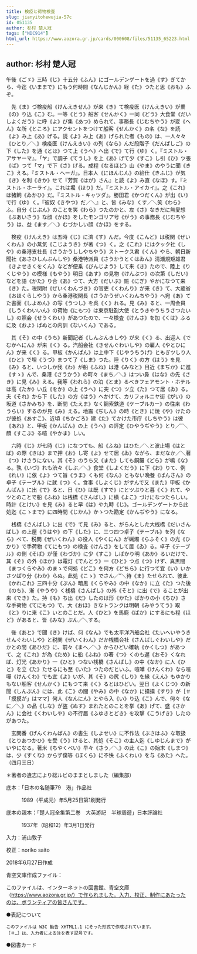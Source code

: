 ```yaml
---
title: 検疫と荷物検査
slug: jianyitohewujia-57c
id: 051135
author: 杉村 楚人冠
tags: ["NDC914"]
html_url: https://www.aozora.gr.jp/cards/000608/files/51135_65223.html
---
```


## author: 杉村 楚人冠

午後《ごゞ》三時《じ》十五分《ふん》にゴールデンゲートを過《す》ぎてから、今迄《いままで》にもう何時間《なんじかん》経《た》つたと思《おも》ふぞ。

　先《ま》づ検疫船《けんえきせん》が来《き》て検疫医《けんえきい》が乗《の》り込《こ》む。一等《とう》船客《せんかく》一同《どう》大食堂《だいしよくだう》に呼《よ》び集《あつ》められて、事務長《じむちやう》が変《へん》な所《ところ》にアクセントをつけて船客《せんかく》の名《な》を読《よ》み上《あ》げる。読《よ》み上《あ》げられた者《もの》は、一人々々《ひとり／＼》検疫医《けんえきい》の列《なら》んだ段階子《だんばしご》の下《した》を通《とほ》つて上《うへ》へ出《で》て行《ゆ》く。『ミストル・アサヤーマ』。「ヤ」で調子《てうし》を上《あ》げて少《すこ》し引《ひ》ツ張《ぱ》つて「マ」で下《さ》げる。成程《なるほど》山《やま》のやうに聞《きこ》える。『ミストル・ヘーガ』。日本人《にほんじん》の給仕《きふじ》が気《き》を利《きか》せて『芳賀《はが》さん』と読《よ》み直《なほ》す。『ミストル・ホーライ』。これは堀《ほり》だ。『ミストル・アイカイ』。之《これ》は猪飼《ゐかひ》だ。『ミストル・キャツダ』。勝田君《かつだくん》が出《い》で行《ゆ》く。『彼奴《きやつ》だ／＼』と、皆《みな》くす／＼笑《わら》ふ。自分《じぶん》のことを笑《わら》つたのかと、左《さ》なきだに無愛想《ぶあいさう》な顔《かほ》をしたモンゴリア号《がう》の事務長《じむちやう》は、益《ます／＼》むづかしい顔《かほ》をする。

　検疫《けんえき》は五時《じ》に済《す》んだ。今度《こんど》は税関《ぜいくわん》の小蒸気《こじようき》が著《つ》く。之《これ》にはクック社《しや》の桑港支社長《さうかうししやちやう》ストークス君《くん》やら、朝日新聞社《あさひしんぶんしや》桑港特派員《さうかうとくはゐん》清瀬規矩雄君《きよせきくをくん》などが便乗《びんじよう》して来《き》たので、陸上《りくじやう》の模様《もやう》明日《あす》の見物《けんぶつ》の次第《しだい》などを語《かた》り合《あ》つて、大方《だいぶ》賑《にぎ》やかになつて来《き》た。税関附《ぜいくわんづき》の官吏《くわんり》が来《き》て、大蔵省《おほくらしやう》から桑港税関長《さうかうぜいくわんちやう》へ宛《あ》てた書面《しよめん》の写《うつし》を呉《く》れる。見《み》ると、一周会員《しうくわいいん》の荷物《にもつ》は東京駐剳大使《とうきやうちうさつたいし》の照会《せうくわい》があつたので、一々検査《けんさ》を加《くは》ふるに及《およ》ばぬとの内訓《ないくん》である。

　其《そ》の中《うち》新聞記者《しんぶんきしや》が来《く》る、出迎人《でむかへにん》が来《く》る。汽船会社《きせんぐわいしや》の雇人《やとひにん》が来《く》る。甲板《かんぱん》は上中下《じやうちうげ》ともぎツしり人《ひと》で埋《うづ》まつて了《しま》つた。陸《りく》の方《はう》を見《み》ると、いつしか我《わ》が船《ふね》は港《みなと》目近《まぢか》に進《すゝ》んで、桑港《さうかう》の町々《まち／＼》はつい鼻《はな》の先《さき》に見《み》える。我等《われら》の泊《とま》るべきフェアモント・ホテルは高《たか》い丘《をか》の上《うへ》に突《つ》ツ立《た》つて居《ゐ》る。夫《それ》から下《した》の方《はう》へかけて、カリフォルニヤ街《がい》の坂道《さかみち》を、断間《たえま》なく鋼索鉄道《ケーブルカー》の往来《わうらい》するのが見《み》える。地震《ぢしん》の時《とき》に焼《や》けたのが彼処《あすこ》、近頃《ちかごろ》建《た》てかけた市庁《しちやう》は彼《あれ》と、甲板《かんぱん》の上《うへ》の評定《ひやうぢやう》とり／″＼頗《すこぶ》る喧《やかま》しい。

　六時《じ》が七時《じ》になつても、船《ふね》はひた／＼と波止場《はとば》の際《きは》まで押《お》し寄《よ》せて居《ゐ》ながら、まだなか／＼著《つ》けさうにない。其《そ》のうち又《また》しても銅鑼《どら》が鳴《な》る。孰《いづ》れも渋々《しぶ／＼》食堂《しよくだう》に下《お》りて、例《れい》に依《よ》つて旨《うま》くも何《なん》ともない晩餐《ばんさん》の卓子《テーブル》に就《つ》く。食事《しよくじ》がすんで又《また》甲板《かんぱん》に出《で》ると、日《ひ》は既《すで》にとツぷりと暮《く》れて、やツとのことで船《ふね》は桟橋《さんばし》に横《よこ》づけになつたらしい。時計《とけい》を見《み》ると早《は》や九時《じ》。ゴールデンゲートから此処迄《こゝまで》に四時間《じかん》かゝつた勘定《かんぢやう》になる。

　桟橋《さんばし》に出《で》て見《み》ると、がらんとした大桟橋《だいさんばし》の上屋《うはや》の下《した》に、三つ四つ卓子《テーブル》を列《なら》べて、税関《ぜいくわん》の役人《やくにん》が蝋燭《らふそく》の光《ひかり》で手荷物《てにもつ》の検査《けんさ》をして居《ゐ》る。卓子《テーブル》の側《そば》が僅《わづか》に少《すこ》しばかり明《あか》るいだけで、其《そ》の外《ほか》は電灯《でんとう》一《ひと》つ点《つ》けず、真黒闇《まつくらやみ》のまゝで何処《どこ》を何方《どちら》に行つて宜《い》いかさツぱり分《わか》らぬ。此処《こゝ》でさん／″＼待《ま》たせられて、彼此《かれこれ》三四十分《ぷん》暗黒《くらやみ》の中《なか》に立《た》つた後《のち》、漸《やうや》く桟橋《さんばし》の外《そと》に出《で》ることが出来《でき》た。持《も》ち出《だ》したのは形《かた》ばかりの小《ちひ》さな手荷物《てにもつ》で、大《おほ》きなトランクは明朝《みやうてう》取《と》りに来《こ》いとのことだ。人《ひと》を馬鹿《ばか》にするにも程《ほど》があると、皆《みな》ぷん／＼する。

　後《あと》で聞《き》けば、何《なん》でも太平洋汽船会社《たいへいやうきせんぐわいしや》と税関《ぜいくわん》だか桟橋会社《さんばしぐわいしや》だかとの間《あひだ》に、前々《まへ／＼》からひどい確執《かくしつ》があつて、之《これ》が為《ため》に船《ふね》の著《つ》くのも遅《おそ》くなれば、灯光《あかり》一《ひと》つない桟橋《さんばし》の中《なか》に人《ひと》を立《た》たせるにも至《いた》つたのだといふ。喧嘩《けんくわ》なら喧嘩《けんくわ》でも宜《よ》いが、其《そ》の尻《しり》を縁《えん》もゆかりもない船客《せんかく》にもつて来《く》るとはひどい。翌日《よくじつ》の新聞《しんぶん》には、此《こ》の闇《やみ》の中《なか》に摸摸《すり》が［＃「摸摸が」はママ］何人《なんにん》とやら入《い》り込《こ》んで、何々《なに／＼》の品《しな》が盗《ぬす》まれたとのことを挙《あ》げて、盛《さかん》に会社《くわいしや》の不行届《ふゆきとどき》を攻撃《こうげき》したのがあつた。

　玄関番《げんくわんばん》の書生《しよせい》に不作法《ぶさはふ》な取扱《とりあつかひ》を受《う》けると、其処《そこ》の主人迄《しゆじんまで》がいやになる。著米《ちやくべい》早々《さう／＼》の此《こ》の始末《しまつ》は、少《すくな》からず僕等《ぼくら》に不快《ふくわい》を与《あた》へた。（四月三日）



＊著者の遺志により総ルビのままとしました（編集部）













底本：「日本の名随筆79　港」作品社

　　　1989（平成元）年5月25日第1刷発行

底本の親本：「楚人冠全集第二巻　大英游記　半球周遊」日本評論社

　　　1937年（昭和12）年3月1日発行

入力：浦山敦子

校正：noriko saito

2018年6月27日作成

青空文庫作成ファイル：

このファイルは、インターネットの図書館、青空文庫（https://www.aozora.gr.jp/）で作られました。入力、校正、制作にあたったのは、ボランティアの皆さんです。











●表記について


	このファイルは W3C 勧告 XHTML1.1 にそった形式で作成されています。
	［＃…］は、入力者による注を表す記号です。







●図書カード